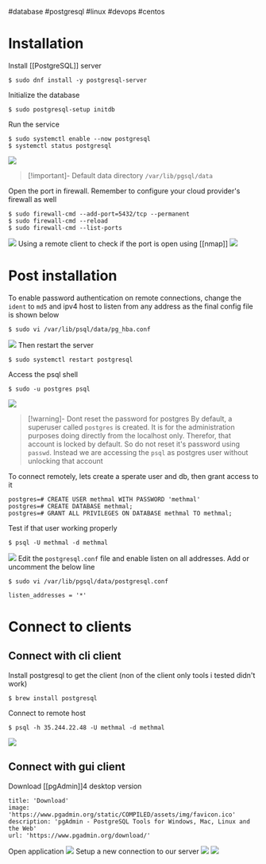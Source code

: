#database #postgresql #linux #devops  #centos

# Installation
Install [[PostgreSQL]] server
```
$ sudo dnf install -y postgresql-server
```

Initialize the database
```
$ sudo postgresql-setup initdb
```

Run the service
```
$ sudo systemctl enable --now postgresql
$ systemctl status postgresql
```
![](https://i.imgur.com/Vgt1L2F.png)
>[!important]- Default data directory
>`/var/lib/pgsql/data`

Open the port in firewall. Remember to configure your cloud provider's firewall as well
```
$ sudo firewall-cmd --add-port=5432/tcp --permanent
$ sudo firewall-cmd --reload
$ sudo firewall-cmd --list-ports
```
![](https://i.imgur.com/Xevmk3q.png)
Using a remote client to check if the port is open using [[nmap]]
![](https://i.imgur.com/hACahBu.png)
# Post installation
To enable password authentication on remote connections, change the `ident` to `md5` and ipv4 host to listen from any address as the final config file is shown below
```
$ sudo vi /var/lib/psql/data/pg_hba.conf
```
![](https://i.imgur.com/XpzEeOt.png)
Then restart the server
```
$ sudo systemctl restart postgresql
```

Access the psql shell
```
$ sudo -u postgres psql
```

![](https://i.imgur.com/y1jbzUn.png)
>[!warning]- Dont reset the password for postgres
>By default, a superuser called `postgres` is created. It is for the administration purposes doing directly from the localhost only. Therefor, that account is locked by default. So do not reset it's password using `passwd`. Instead we are accessing the `psql` as postgres user without unlocking that account

To connect remotely, lets create a sperate user and db, then grant access to it
```
postgres=# CREATE USER methmal WITH PASSWORD 'methmal'
postgres=# CREATE DATABASE methmal;
postgres=# GRANT ALL PRIVILEGES ON DATABASE methmal TO methmal;
```

Test if that user working properly
```
$ psql -U methmal -d methmal
```
![](https://i.imgur.com/KhDhLot.png)
Edit the `postgresql.conf` file and enable listen on all addresses. Add or uncomment the below line
```
$ sudo vi /var/lib/pgsql/data/postgresql.conf
```

```
listen_addresses = '*'
```
# Connect to clients

## Connect with cli client
Install postgresql to get the client (non of the client only tools i tested didn't work)
```
$ brew install postgresql
```

Connect to remote host
```
$ psql -h 35.244.22.48 -U methmal -d methmal
```
![](https://i.imgur.com/iX7q9YQ.png)
## Connect with gui client

Download [[pgAdmin]]4 desktop version
```embed
title: 'Download'
image: 'https://www.pgadmin.org/static/COMPILED/assets/img/favicon.ico'
description: 'pgAdmin - PostgreSQL Tools for Windows, Mac, Linux and the Web'
url: 'https://www.pgadmin.org/download/'
```

Open application
![](https://i.imgur.com/txwUbl5.png)
Setup a new connection to our server
![](https://i.imgur.com/DWUNZj8.png)
![](https://i.imgur.com/GqZL49W.png)
